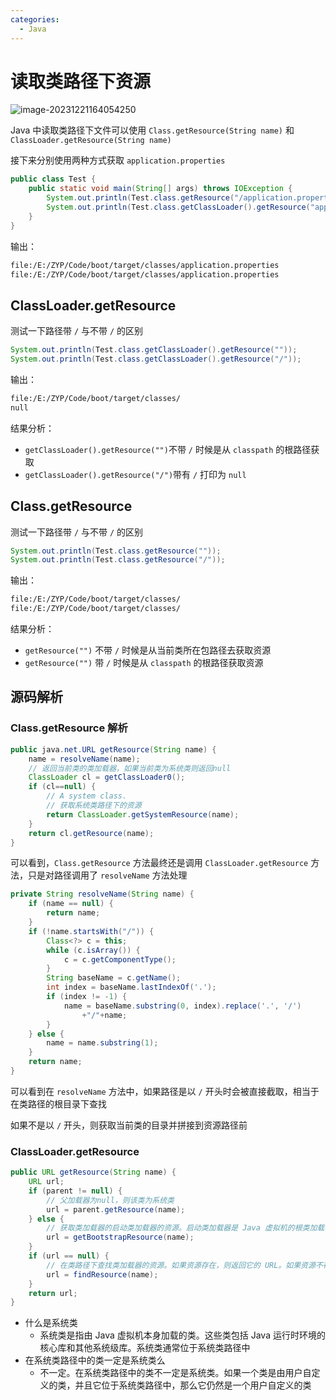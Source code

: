```yaml
---
categories:
  - Java
---
```

# 读取类路径下资源

![image-20231221164054250](https://cdgwsd.oss-cn-guangzhou.aliyuncs.com/img/202312211640844.png)

Java 中读取类路径下文件可以使用 `Class.getResource(String name)` 和 `ClassLoader.getResource(String name)` 

接下来分别使用两种方式获取 `application.properties`

```java
public class Test {
    public static void main(String[] args) throws IOException {
        System.out.println(Test.class.getResource("/application.properties"));
        System.out.println(Test.class.getClassLoader().getResource("application.properties"));
    }
}
```

输出：

```markdown
file:/E:/ZYP/Code/boot/target/classes/application.properties
file:/E:/ZYP/Code/boot/target/classes/application.properties
```

## ClassLoader.getResource

测试一下路径带 `/` 与不带 `/` 的区别

```java
System.out.println(Test.class.getClassLoader().getResource(""));
System.out.println(Test.class.getClassLoader().getResource("/"));
```

输出：

```markdown
file:/E:/ZYP/Code/boot/target/classes/
null
```

结果分析：

- `getClassLoader().getResource("")`不带 `/` 时候是从 `classpath` 的根路径获取
- `getClassLoader().getResource("/")`带有 `/` 打印为 `null`

## Class.getResource

测试一下路径带 `/` 与不带 `/` 的区别

```java
System.out.println(Test.class.getResource(""));
System.out.println(Test.class.getResource("/"));
```

输出：

```markdown
file:/E:/ZYP/Code/boot/target/classes/
file:/E:/ZYP/Code/boot/target/classes/
```

结果分析：

- `getResource("")` 不带 `/` 时候是从当前类所在包路径去获取资源
- `getResource("")` 带 `/` 时候是从 `classpath` 的根路径获取资源

## 源码解析

### Class.getResource 解析

```java
public java.net.URL getResource(String name) {
    name = resolveName(name);
    // 返回当前类的类加载器，如果当前类为系统类则返回null
    ClassLoader cl = getClassLoader0();
    if (cl==null) {
        // A system class.
        // 获取系统类路径下的资源
        return ClassLoader.getSystemResource(name);
    }
    return cl.getResource(name);
}
```

可以看到，`Class.getResource` 方法最终还是调用 `ClassLoader.getResource` 方法，只是对路径调用了 `resolveName` 方法处理

```java
private String resolveName(String name) {
    if (name == null) {
        return name;
    }
    if (!name.startsWith("/")) {
        Class<?> c = this;
        while (c.isArray()) {
            c = c.getComponentType();
        }
        String baseName = c.getName();
        int index = baseName.lastIndexOf('.');
        if (index != -1) {
            name = baseName.substring(0, index).replace('.', '/')
                +"/"+name;
        }
    } else {
        name = name.substring(1);
    }
    return name;
}
```

可以看到在 `resolveName` 方法中，如果路径是以 `/` 开头时会被直接截取，相当于在类路径的根目录下查找

如果不是以 `/` 开头，则获取当前类的目录并拼接到资源路径前

### ClassLoader.getResource

```java
public URL getResource(String name) {
    URL url;
    if (parent != null) {
        // 父加载器为null，则该类为系统类
        url = parent.getResource(name);
    } else {
        // 获取类加载器的启动类加载器的资源。启动类加载器是 Java 虚拟机的根类加载器，它负责加载 Java 运行时环境的核心库
        url = getBootstrapResource(name);
    }
    if (url == null) {
        // 在类路径下查找类加载器的资源。如果资源存在，则返回它的 URL。如果资源不存在，则返回  null
        url = findResource(name);
    }
    return url;
}
```

- 什么是系统类
  - 系统类是指由 Java 虚拟机本身加载的类。这些类包括 Java 运行时环境的核心库和其他系统级库。系统类通常位于系统类路径中
- 在系统类路径中的类一定是系统类么
  - 不一定。在系统类路径中的类不一定是系统类。如果一个类是由用户自定义的类，并且它位于系统类路径中，那么它仍然是一个用户自定义的类

